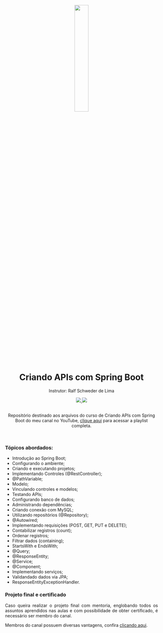 <div align="center">
  <img src="https://github.com/ralflima/java_spring/blob/master/icone.png" width="30%">
  <h1 style="border-bottom:none">Criando APIs com Spring Boot</h1>
  <p>Instrutor: Ralf Schweder de Lima</p>
  
  <a href="https://www.youtube.com/channel/UCtT934GO9Y7hoFPR_vmV5zQ">
     <img src="https://img.shields.io/badge/YouTube-FF0000?style=for-the-badge&logo=youtube&logoColor=white">
  </a>
  
  <a href="https://www.linkedin.com/in/ralf-lima-3b93708a/">
     <img src="https://img.shields.io/badge/LinkedIn-0077B5?style=for-the-badge&logo=linkedin&logoColor=white">
  </a>
  
  <br>
  <br>
  <p>Repositório destinado aos arquivos do curso de Criando APIs com Spring Boot do meu canal no YouTube, <a href="https://www.youtube.com/playlist?list=PLWXw8Gu52TRI0usqoSTLrioF6NPp-3msb">clique aqui</a> para acessar a playlist completa.</p>
  <br>
  <div align="justify">
  <h3>Tópicos abordados:</h3>
  
   + Introdução ao Spring Boot;
   + Configurando o ambiente;
   + Criando e executando projetos;
   + Implementando Controles (@RestController);
   + @PathVariable;
   + Modelo;
   + Vinculando controles e modelos;
   + Testando APIs;
   + Configurando banco de dados;
   + Administrando dependências;
   + Criando conexão com MySQL;
   + Utilizando repositórios (@Repository);
   + @Autowired;
   + Implementando requisições (POST, GET, PUT e DELETE);
   + Contabilizar registros (count);
   + Ordenar registros;
   + Filtrar dados (containing);
   + StartsWith e EndsWith;
   + @Query;
   + @ResponseEntity;
   + @Service;
   + @Component;
   + Implementando serviços;
   + Validandado dados via JPA;
   + ResponseEntityExceptionHandler.

   <h3>Projeto final e certificado</h3>

   <p>Caso queira realizar o projeto final com mentoria, englobando todos os assuntos aprendidos nas aulas e com possibilidade de obter certificado, é necessário ser membro do canal.</p>

   <p>Membros do canal possuem diversas vantagens, confira <a href="https://www.youtube.com/channel/UCtT934GO9Y7hoFPR_vmV5zQ">clicando aqui</a>.</p>
  </div>
</div>
